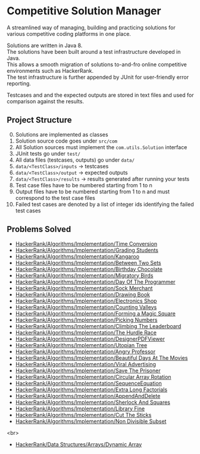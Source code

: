 # Competitive Solution Manager
A streamlined way of managing, building and practicing solutions for various competitive coding platforms in one place.

Solutions are written in Java 8. <br/>
The solutions have been built around a test infrastructure developed in Java. <br/>
This allows a smooth migration of solutions to-and-fro online competitive environments such as HackerRank. <br/>
The test infrastructure is further appended by JUnit for user-friendly error reporting.<br/>

Testcases and and the expected outputs are stored in text files and used for comparison against the results.


## Project Structure

0. Solutions are implemented as classes
1. Solution source code goes under `src/com`
2. All Solution sources must implement the `com.utils.Solution` interface
3. JUnit tests go under `test/`
4. All data files (testcases, outputs) go under `data/`
5. `data/<TestClass>/inputs` -> testcases
6. `data/<TestClass>/output` -> expected outputs
7. `data/<TestClass>/results` -> results generated after running your tests
8. Test case files have to be numbered starting from 1 to n
9. Output files have to be numbered starting from 1 to n and must correspond to the test case files
10. Failed test cases are denoted by a list of integer ids identifying the failed test cases


## Problems Solved

* [HackerRank/Algorithms/Implementation/Time Conversion](https://www.hackerrank.com/challenges/time-conversion/problem)
* [HackerRank/Algorithms/Implementation/Grading Students](https://www.hackerrank.com/challenges/grading/problem)
* [HackerRank/Algorithms/Implementation/Kangaroo](https://www.hackerrank.com/challenges/kangaroo/problem)
* [HackerRank/Algorithms/Implementation/Between Two Sets](https://www.hackerrank.com/challenges/between-two-sets/problem)
* [HackerRank/Algorithms/Implementation/Birthday Chocolate](https://www.hackerrank.com/challenges/the-birthday-bar/problem)
* [HackerRank/Algorithms/Implementation/Migratory Birds](https://www.hackerrank.com/challenges/migratory-birds/problem)
* [HackerRank/Algorithms/Implementation/Day Of The Programmer](https://www.hackerrank.com/challenges/day-of-the-programmer/problem)
* [HackerRank/Algorithms/Implementation/Sock Merchant](https://www.hackerrank.com/challenges/sock-merchant/problem)
* [HackerRank/Algorithms/Implementation/Drawing Book](https://www.hackerrank.com/challenges/drawing-book/problem)
* [HackerRank/Algorithms/Implementation/Electronics Shop](https://www.hackerrank.com/challenges/electronics-shop/problem)
* [HackerRank/Algorithms/Implementation/Counting Valleys](https://www.hackerrank.com/challenges/counting-valleys/problem)
* [HackerRank/Algorithms/Implementation/Forming a Magic Square](https://www.hackerrank.com/challenges/magic-square-forming/problem)
* [HackerRank/Algorithms/Implementation/Picking Numbers](https://www.hackerrank.com/challenges/picking-numbers/problem)
* [HackerRank/Algorithms/Implementation/Climbing The Leaderboard](https://www.hackerrank.com/challenges/climbing-the-leaderboard/problem)
* [HackerRank/Algorithms/Implementation/The Hurdle Race](https://www.hackerrank.com/challenges/the-hurdle-race/problem)
* [HackerRank/Algorithms/Implementation/DesignerPDFViewer](https://www.hackerrank.com/challenges/designer-pdf-viewer/problem)
* [HackerRank/Algorithms/Implementation/Utopian Tree](https://www.hackerrank.com/challenges/utopian-tree/problem)
* [HackerRank/Algorithms/Implementation/Angry Professor](https://www.hackerrank.com/challenges/angry-professor/problem)
* [HackerRank/Algorithms/Implementation/Beautiful Days At The Movies](https://www.hackerrank.com/challenges/beautiful-days-at-the-movies/problem)
* [HackerRank/Algorithms/Implementation/Viral Advertising](https://www.hackerrank.com/challenges/strange-advertising/problem)
* [HackerRank/Algorithms/Implementation/Save The Prisoner](https://www.hackerrank.com/challenges/save-the-prisoner/problem)
* [HackerRank/Algorithms/Implementation/Circular Array Rotation](https://www.hackerrank.com/challenges/circular-array-rotation/problem)
* [HackerRank/Algorithms/Implementation/SequenceEquation](https://www.hackerrank.com/challenges/permutation-equation/problem)
* [HackerRank/Algorithms/Implementation/Extra Long Factorials](https://www.hackerrank.com/challenges/extra-long-factorials/problem)
* [HackerRank/Algorithms/Implementation/AppendAndDelete](https://www.hackerrank.com/challenges/append-and-delete/problem)
* [HackerRank/Algorithms/Implementation/Sherlock And Squares](https://www.hackerrank.com/challenges/sherlock-and-squares/problem)
* [HackerRank/Algorithms/Implementation/Library Fine](https://www.hackerrank.com/challenges/library-fine/problem)
* [HackerRank/Algorithms/Implementation/Cut The Sticks](https://www.hackerrank.com/challenges/cut-the-sticks/problem)
* [HackerRank/Algorithms/Implementation/Non Divisible Subset](https://www.hackerrank.com/challenges/non-divisible-subset/problem)

<br\>
* [HackerRank/Data Structures/Arrays/Dynamic Array](https://www.hackerrank.com/challenges/dynamic-array/problem)